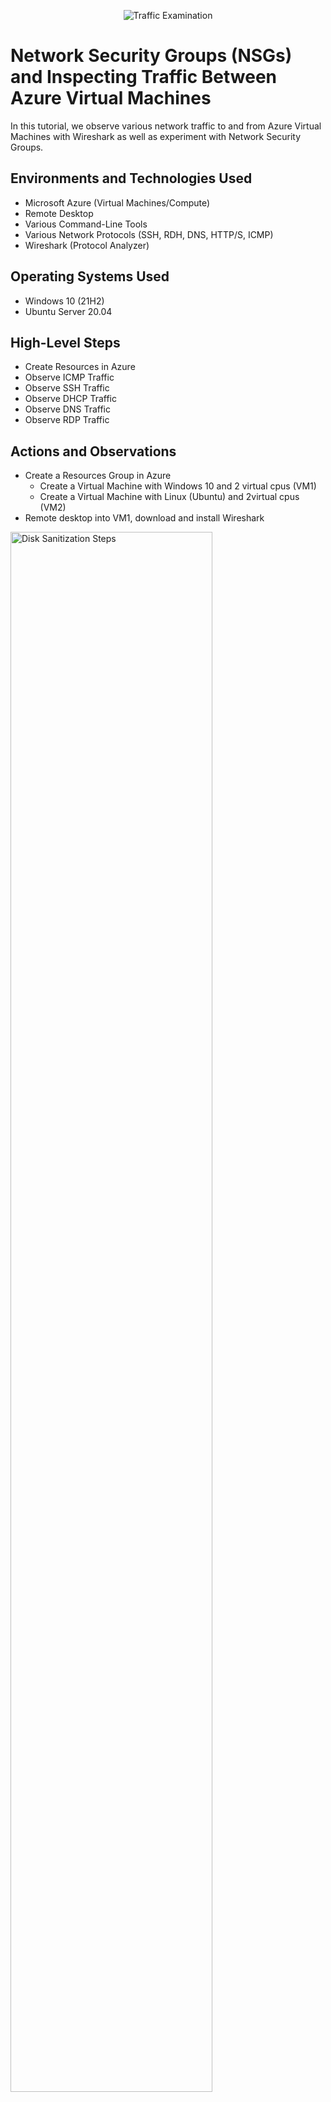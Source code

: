 <p align="center">
<img src="https://i.imgur.com/Ua7udoS.png" alt="Traffic Examination"/>
</p>

<h1>Network Security Groups (NSGs) and Inspecting Traffic Between Azure Virtual Machines</h1>
In this tutorial, we observe various network traffic to and from Azure Virtual Machines with Wireshark as well as experiment with Network Security Groups. <br />




<h2>Environments and Technologies Used</h2>

- Microsoft Azure (Virtual Machines/Compute)
- Remote Desktop
- Various Command-Line Tools
- Various Network Protocols (SSH, RDH, DNS, HTTP/S, ICMP)
- Wireshark (Protocol Analyzer)

<h2>Operating Systems Used </h2>

- Windows 10 (21H2)
- Ubuntu Server 20.04

<h2>High-Level Steps</h2>

- Create Resources in Azure
- Observe ICMP Traffic
- Observe SSH Traffic
- Observe DHCP Traffic
- Observe DNS Traffic
- Observe RDP Traffic

<h2>Actions and Observations</h2>

- Create a Resources Group in Azure
  - Create a Virtual Machine with Windows 10 and 2 virtual cpus  (VM1)
  - Create a Virtual Machine with Linux (Ubuntu) and 2virtual cpus  (VM2)
- Remote desktop into VM1, download and install Wireshark

<p>
<img src="https://i.imgur.com/vyCJKBs.png" height="80%" width="80%" alt="Disk Sanitization Steps"/>
</p>
<p>

- Open WireShark and click on the blue fin in the top left hand corner and you will see all diferent kinds of traffic appear. 

</p>
<br />

<p>
<img src="https://i.imgur.com/g6IflCD.png" height="80%" width="80%" alt="Disk Sanitization Steps"/>
</p>
<p>
  
- Filter for ICMP traffic only by typing "ICMP" in the filter bar. Notice that the traffic being displayed is only ICMP traffic.
</p>
<br />

<p>
<img src="https://i.imgur.com/uqr8ncW.png" height="80%" width="80%" alt="Disk Sanitization Steps"/>
</p>
<p>

  -  Get the private IP address from the Ubuntu VM (VM2)
     - Go back to VM1 open the CMD window and ping the private IP address for VM2
     -Within WireShark observe the ping requests and replies between the 2 virtual machines
</p>
<br />

<p>
<img src="https://i.imgur.com/Hz1yllM.png" height="80%" width="80%" alt="Disk Sanitization Steps"/>
</p>
<p>

-  From the VM1 ping the public website www.google.com and observe the traffic in WireShark
</p>
<br />

<p>
<img src="https://i.imgur.com/kdhLWCK.png" height="80%" width="80%" alt="Disk Sanitization Steps"/>
</p>
<p>

-  Now we are going to observe SSH traffic.
   - Filter SSH for SSH Traffic only in WireShark.
   - From VM1 SSH into VM2 by typing in the CMD line "SSH Labuser@10.0.0.5" 
   - Enter the password for VM2 when promted You will be promted.
   - In WireShark you will instantly see the traffic between the 2 VMs.
</p>
<br />

<p>
<img src="https://i.imgur.com/dIuVnbv.png" height="80%" width="80%" alt="Disk Sanitization Steps"/>
</p>
<p>

-  Now we will observe DHCP Traffic (Dynamic Host Configuration Protocol). This protocol operates on ports 67 and 68. Its primary function is to assign different devices their IP-Address. We will issue a new IP address for our Windows 10 VM (VM1).
   - Filter for DHCP traffic only in WireShark
   - From the CMD line in VM1 type "IPCONIG/RENEW"
   - Observe and inspect the traffic in WireShark
</p>
<br />

<p>
<img src="https://i.imgur.com/F8ePtKt.png" height="80%" width="80%" alt="Disk Sanitization Steps"/>
</p>
<p>

-  Observe DNS Traffic
   - Filter for DNS Traffic only in WireShark
   - In the CMD line type in the command "nslookup" www.google.com
   - Inspect traffic in WireShark you will see the public IP address for the www.google.com
</p>
<br />

<p>
<img src="https://i.imgur.com/wbLMkoc.png" height="80%" width="80%" alt="Disk Sanitization Steps"/>
</p>
<p>

- Observe RDP Traffic
  - To filter for RDP Traffic only we can enter "tcp.port==3389" in WireShark
  - Notice that there is a lot of traffic as we are currently in a Remote Desktop Session
  
</p>
<br />

<p>
<img src="https://i.imgur.com/apH8A52.png" height="80%" width="80%" alt="Disk Sanitization Steps"/>
</p>
<p>

- In this lab you were able to inspect the various types of Protocol traffic used between Virtual Machines on a network. In addition how 
  to utilize the tool WireShark for indepth traffic detail which can be utilized for troubleshooting various type of network issues.
